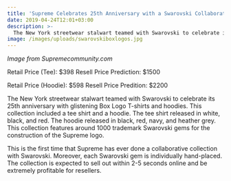 ```yaml
---
title: 'Supreme Celebrates 25th Anniversary with a Swarovski Collaboration'
date: 2019-04-24T12:01+03:00
description: >-
  The New York streetwear stalwart teamed with Swarovski to celebrate its 25th anniversary with glistening Box Logo T-shirts and hoodies. This collection included a tee shirt and a hoodie. The tee shirt released in white, black, and red. The hoodie released in black, red, navy, and heather grey.
image: /images/uploads/swarovskiboxlogos.jpg
---
```

*Image from Supremecommunity.com*

Retail Price (Tee): $398
Resell Price Prediction: $1500

Retail Price (Hoodie): $598
Resell Price Predition: $2200

The New York streetwear stalwart teamed with Swarovski to celebrate its 25th anniversary with glistening Box Logo T-shirts and hoodies. This collection included a tee shirt and a hoodie. The tee shirt released in white, black, and red. The hoodie released in black, red, navy, and heather grey. This collection features around 1000 trademark Swarovski gems for the construction of the Supreme logo.

This is the first time that Supreme has ever done a collaborative collection with Swarovski. Moreover, each Swarovski gem is individually hand-placed. The collection is expected to sell out within 2-5 seconds online and be extremely profitable for resellers.
